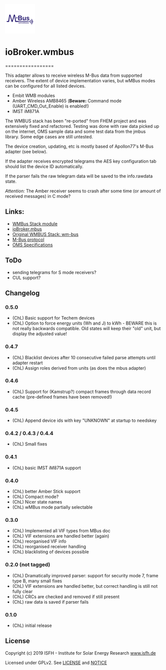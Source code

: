 ![Logo](admin/wmbus.png)
# ioBroker.wmbus
=================

This adapter allows to receive wireless M-Bus data from supported receivers. The extent of device implementation varies, but wMBus modes can be configured for all listed devices.

* Embit WMB modules
* Amber Wireless AMB8465 (**Beware:** Command mode (UART_CMD_Out_Enable) is enabled!)
* IMST iM871A

The WMBUS stack has been "re-ported" from FHEM project and was extensively fixed and refactored. Testing was done with raw data picked up on the internet, OMS sample data and some test data from the jmbus library. Some edge cases are still untested.

The device creation, updating, etc is mostly based of Apollon77's M-Bus adapter (see below).

If the adapter receives encrypted telegrams the AES key configuration tab should list the device ID automatically.

If the parser fails the raw telegram data will be saved to the info.rawdata state.

*Attention:* The Amber receiver seems to crash after some time (or amount of received messages) in C mode?

## Links:
* [WMBus Stack module](https://github.com/mhop/fhem-mirror/blob/master/fhem/FHEM/WMBus.pm)
* [ioBroker.mbus](https://github.com/Apollon77/ioBroker.mbus)
* [Original WMBUS Stack: wm-bus](https://github.com/soef/wm-bus)
* [M-Bus protocol](http://www.m-bus.com/files/MBDOC48.PDF)
* [OMS Specifications](https://oms-group.org/en/download4all/oms-specification/)

## ToDo

* sending telegrams for S mode receivers?
* CUL support?

## Changelog

### 0.5.0
* (ChL) Basic support for Techem devices
* (ChL) Option to force energy units (Wh and J) to kWh - BEWARE this is not really backwards compatible. Old states will keep their "old" unit, but display the adjusted value!

### 0.4.7
* (ChL) Blacklist devices after 10 consecutive failed parse attempts until adapter restart
* (ChL) Assign roles derived from units (as does the mbus adapter)

### 0.4.6
* (ChL) Support for (Kamstrup?) compact frames through data record cache (pre-defined frames have been removed!)

### 0.4.5
* (ChL) Append device ids with key "UNKNOWN" at startup to needskey

### 0.4.2 / 0.4.3 / 0.4.4
* (ChL) Small fixes

### 0.4.1
* (ChL) basic IMST iM871A support

### 0.4.0
* (ChL) better Amber Stick support
* (ChL) Compact mode?
* (ChL) Nicer state names
* (ChL) wMBus mode partially selectable

### 0.3.0
* (ChL) Implemented all VIF types from MBus doc
* (ChL) VIF extensions are handled better (again)
* (ChL) reorganised VIF info
* (ChL) reorganised receiver handling
* (ChL) blacklisting of devices possible

### 0.2.0 (not tagged)
* (ChL) Dramatically improved parser: support for security mode 7, frame type B, many small fixes
* (ChL) VIF extensions are handled better, but correct handling is still not fully clear
* (ChL) CRCs are checked and removed if still present
* (ChL) raw data is saved if parser fails

### 0.1.0
* (ChL) initial release

## License

Copyright (c) 2019 ISFH - Institute for Solar Energy Research www.isfh.de

Licensed under GPLv2. See [LICENSE](LICENSE) and [NOTICE](NOTICE)

